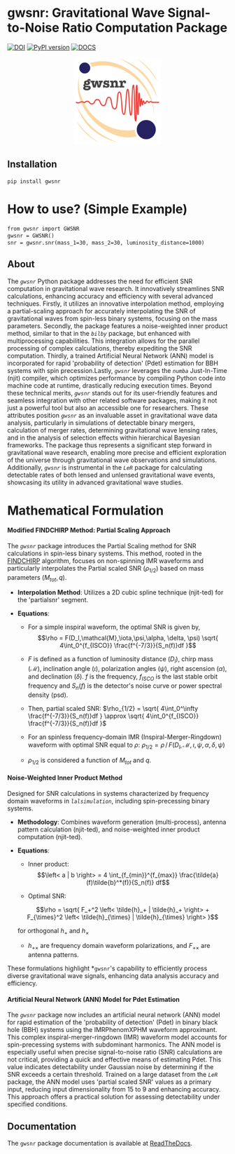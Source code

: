 # gwsnr: Gravitational Wave Signal-to-Noise Ratio Computation Package
[![DOI](https://zenodo.org/badge/626733473.svg)]() [![PyPI version](https://badge.fury.io/py/ler.svg)](https://badge.fury.io/py/gwsnr) [![DOCS](https://readthedocs.org/projects/gwsnr/badge/?version=latest)](https://gwsnr.readthedocs.io/en/latest/)

<p align="center">
  <img src="gwsnrlogo.png" alt="Your Logo" width="200" height="200">
</p>

## Installation

```
pip install gwsnr
```

# How to use? (Simple Example)

```
from gwsnr import GWSNR
gwsnr = GWSNR()
snr = gwsnr.snr(mass_1=30, mass_2=30, luminosity_distance=1000)
```

## About

The *`gwsnr`* Python package addresses the need for efficient SNR computation in gravitational wave research. It innovatively streamlines SNR calculations, enhancing accuracy and efficiency with several advanced techniques. Firstly, it utilizes an innovative interpolation method, employing a partial-scaling approach for accurately interpolating the SNR of gravitational waves from spin-less binary systems, focusing on the mass parameters. Secondly, the package features a noise-weighted inner product method, similar to that in the *`bilby`* package, but enhanced with multiprocessing capabilities. This integration allows for the parallel processing of complex calculations, thereby expediting the SNR computation. Thirdly, a trained Artificial Neural Network (ANN) model is incorporated for rapid 'probability of detection' (Pdet) estimation for BBH systems with spin precession.Lastly, *`gwsnr`* leverages the *`numba`* Just-In-Time (njit) compiler, which optimizes performance by compiling Python code into machine code at runtime, drastically reducing execution times. Beyond these technical merits, *`gwsnr`* stands out for its user-friendly features and seamless integration with other related software packages, making it not just a powerful tool but also an accessible one for researchers. These attributes position *`gwsnr`* as an invaluable asset in gravitational wave data analysis, particularly in simulations of detectable binary mergers, calculation of merger rates, determining gravitational wave lensing rates, and in the analysis of selection effects within hierarchical Bayesian frameworks. The package thus represents a significant step forward in gravitational wave research, enabling more precise and efficient exploration of the universe through gravitational wave observations and simulations. Additionally, *`gwsnr`* is instrumental in the *`LeR`* package for calculating detectable rates of both lensed and unlensed gravitational wave events, showcasing its utility in advanced gravitational wave studies.

# Mathematical Formulation

#### Modified FINDCHIRP Method: Partial Scaling Approach

The *`gwsnr`* package introduces the Partial Scaling method for SNR calculations in spin-less binary systems. This method, rooted in the [FINDCHIRP](https://arxiv.org/abs/gr-qc/0509116) algorithm, focuses on non-spinning IMR waveforms and particularly interpolates the Partial scaled SNR ($\rho_{1/2}$) based on mass parameters ($M_{tot},q$).

- **Interpolation Method**: Utilizes a 2D cubic spline technique (njit-ted) for the 'partialsnr' segment.

- **Equations**:

  - For a simple inspiral waveform, the optimal SNR is given by,
    $$\rho = F(D_l,\mathcal{M},\iota,\psi,\alpha, \delta, \psi) \sqrt{ 4\int_0^{f_{ISCO}} \frac{f^{-7/3}}{S_n(f)}df }$$

  - $F$ is defined as a function of luminosity distance ($D_l$), chirp mass ($\mathcal{M}$), inclination angle ($\iota$), polarization angles ($\psi$), right ascension ($\alpha$), and declination ($\delta$). $f$ is the frequency, $f_{ISCO}$ is the last stable orbit frequency and $S_n(f)$ is the detector's noise curve or power spectral density (psd).

  - Then, partial scaled SNR: $\rho_{1/2} = \sqrt{ 4\int_0^\infty \frac{f^{-7/3}}{S_n(f)}df } \approx \sqrt{ 4\int_0^{f_{ISCO}} \frac{f^{-7/3}}{S_n(f)}df }$

  - For an spinless frequency-domain IMR (Inspiral-Merger-Ringdown) waveform with optimal SNR equal to $\rho$: $\rho_{1/2} = \rho\,/\, F(D_l,\mathcal{M},\iota,\psi,\alpha, \delta, \psi)$

  - $\rho_{1/2}$ is considered a function of $M_{tot}$ and $q$.

#### Noise-Weighted Inner Product Method

Designed for SNR calculations in systems characterized by frequency domain waveforms in *`lalsimulation`*, including spin-precessing binary systems.

- **Methodology**: Combines waveform generation (multi-process), antenna pattern calculation (njit-ted), and noise-weighted inner product computation (njit-ted).

- **Equations**:

  - Inner product: 
  $$\left< a | b \right> = 4 \int_{f_{min}}^{f_{max}} \frac{\tilde{a}(f)\tilde{b}^*(f)}{S_n(f)} df$$

  - Optimal SNR: 
  
  $$\rho = \sqrt{ F_+^2 \left< \tilde{h}_+ | \tilde{h}_+ \right> + F_{\times}^2 \left< \tilde{h}_{\times} | \tilde{h}_{\times} \right> }$$
  
  for orthogonal $h_+$ and $h_{\times}$

  - $h_{+\times}$ are frequency domain waveform polarizations, and $F_{+\times}$ are antenna patterns. 

These formulations highlight *`gwsnr`'s capability to efficiently process diverse gravitational wave signals, enhancing data analysis accuracy and efficiency.

#### Artificial Neural Network (ANN) Model for Pdet Estimation

The *`gwsnr`* package now includes an artificial neural network (ANN) model for rapid estimation of the 'probability of detection' (Pdet) in binary black hole (BBH) systems using the IMRPhenomXPHM waveform approximant. This complex inspiral-merger-ringdown (IMR) waveform model accounts for spin-precessing systems with subdominant harmonics. The ANN model is especially useful when precise signal-to-noise ratio (SNR) calculations are not critical, providing a quick and effective means of estimating Pdet. This value indicates detectability under Gaussian noise by determining if the SNR exceeds a certain threshold. Trained on a large dataset from the *`LeR`* package, the ANN model uses 'partial scaled SNR' values as a primary input, reducing input dimensionality from 15 to 9 and enhancing accuracy. This approach offers a practical solution for assessing detectability under specified conditions.

## Documentation

The `gwsnr` package documentation is available at [ReadTheDocs](https://gwsnr.readthedocs.io/en/latest/).


